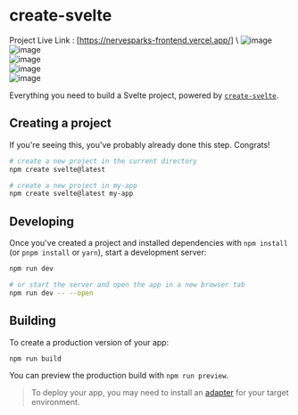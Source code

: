 # create-svelte
Project Live Link : [https://nervesparks-frontend.vercel.app/] \ 
![image](https://github.com/calculuslmvt/nervesparks-frontend/assets/55044051/ed5676a0-654c-4892-88e0-a1b84e9f25f3) \
![image](https://github.com/calculuslmvt/nervesparks-frontend/assets/55044051/e3545f5d-dc9a-49c1-a9cd-3d9163006d6a) \
![image](https://github.com/calculuslmvt/nervesparks-frontend/assets/55044051/ba29ee19-ada5-4a81-81bc-2fdea80d5277) \
![image](https://github.com/calculuslmvt/nervesparks-frontend/assets/55044051/1f2bd1cd-9d82-4192-9f76-6890dba9bd33) \
![image](https://github.com/calculuslmvt/nervesparks-frontend/assets/55044051/48941f87-2fe2-44b2-9777-d8e1034a036e)






Everything you need to build a Svelte project, powered by [`create-svelte`](https://github.com/sveltejs/kit/tree/main/packages/create-svelte).

## Creating a project

If you're seeing this, you've probably already done this step. Congrats!

```bash
# create a new project in the current directory
npm create svelte@latest

# create a new project in my-app
npm create svelte@latest my-app
```

## Developing

Once you've created a project and installed dependencies with `npm install` (or `pnpm install` or `yarn`), start a development server:

```bash
npm run dev

# or start the server and open the app in a new browser tab
npm run dev -- --open
```

## Building

To create a production version of your app:

```bash
npm run build
```

You can preview the production build with `npm run preview`.

> To deploy your app, you may need to install an [adapter](https://kit.svelte.dev/docs/adapters) for your target environment.
